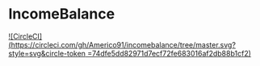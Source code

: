 # IncomeBalance

[![CircleCI](https://circleci.com/gh/Americo91/incomebalance/tree/master.svg?style=svg&circle-token
=74dfe5dd82971d7ecf72fe683016af2db88b1cf2)](https://app.circleci.com/pipelines/github/Americo91/IncomeBalance)

